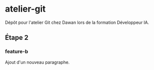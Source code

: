 # atelier-git
Dépôt pour l'atelier Git chez Dawan lors de la formation Développeur IA.

## Étape 2
### feature-b
Ajout d'un nouveau paragraphe.